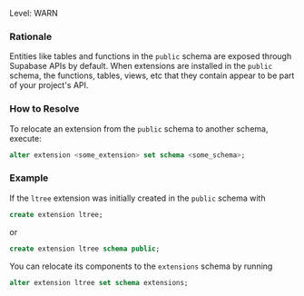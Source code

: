 
Level: WARN

### Rationale

Entities like tables and functions in the `public` schema are exposed through Supabase APIs by default. When extensions are installed in the `public` schema, the functions, tables, views, etc that they contain appear to be part of your project's API.


### How to Resolve

To relocate an extension from the `public` schema to another schema, execute:

```sql
alter extension <some_extension> set schema <some_schema>;
```

### Example

If the `ltree` extension was initially created in the `public` schema with

```sql
create extension ltree;
```
or
```sql
create extension ltree schema public;
```

You can relocate its components to the `extensions` schema by running

```sql
alter extension ltree set schema extensions;
```
